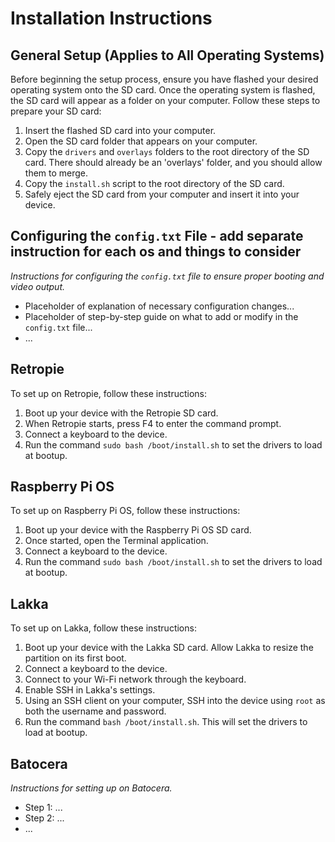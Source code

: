 # Installation Instructions

## General Setup (Applies to All Operating Systems)

Before beginning the setup process, ensure you have flashed your desired operating system onto the SD card. Once the operating system is flashed, the SD card will appear as a folder on your computer. Follow these steps to prepare your SD card:

1. Insert the flashed SD card into your computer.
2. Open the SD card folder that appears on your computer.
3. Copy the `drivers` and `overlays` folders to the root directory of the SD card. There should already be an 'overlays' folder, and you should allow them to merge.
4. Copy the `install.sh` script to the root directory of the SD card.
5. Safely eject the SD card from your computer and insert it into your device.

## Configuring the `config.txt` File - add separate instruction for each os and things to consider

*Instructions for configuring the `config.txt` file to ensure proper booting and video output.*

- Placeholder of explanation of necessary configuration changes...
- Placeholder of step-by-step guide on what to add or modify in the `config.txt` file...
- ...

## Retropie

To set up on Retropie, follow these instructions:

1. Boot up your device with the Retropie SD card.
2. When Retropie starts, press F4 to enter the command prompt.
3. Connect a keyboard to the device.
4. Run the command `sudo bash /boot/install.sh` to set the drivers to load at bootup.

## Raspberry Pi OS

To set up on Raspberry Pi OS, follow these instructions:

1. Boot up your device with the Raspberry Pi OS SD card.
2. Once started, open the Terminal application.
3. Connect a keyboard to the device.
4. Run the command `sudo bash /boot/install.sh` to set the drivers to load at bootup.

## Lakka

To set up on Lakka, follow these instructions:

1. Boot up your device with the Lakka SD card. Allow Lakka to resize the partition on its first boot.
2. Connect a keyboard to the device.
3. Connect to your Wi-Fi network through the keyboard.
4. Enable SSH in Lakka's settings.
5. Using an SSH client on your computer, SSH into the device using `root` as both the username and password.
6. Run the command `bash /boot/install.sh`. This will set the drivers to load at bootup.

## Batocera

*Instructions for setting up on Batocera.*

- Step 1: ...
- Step 2: ...
- ...
